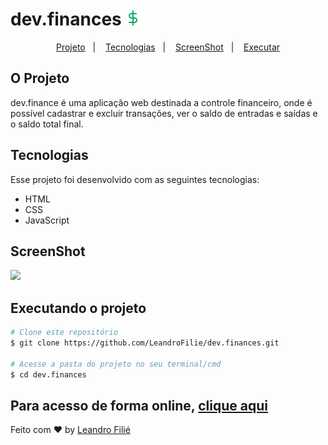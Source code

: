 # dev.finances <img src="./assets/favicon.png" />

<p align="center">
  <a href="#o-projeto">Projeto</a>&nbsp;&nbsp;&nbsp;|&nbsp;&nbsp;&nbsp;
  <a href="#tecnologias">Tecnologias</a>&nbsp;&nbsp;&nbsp;|&nbsp;&nbsp;&nbsp;
  <a href="#screenshot">ScreenShot</a>&nbsp;&nbsp;&nbsp;|&nbsp;&nbsp;&nbsp;
  <a href="#executando-o-projeto">Executar</a>
</p>

## O Projeto
dev.finance é uma aplicação web destinada a controle financeiro, onde é possível cadastrar e excluir transações, ver o saldo de entradas e saídas e o saldo total final.

## Tecnologias

Esse projeto foi desenvolvido com as seguintes tecnologias:

- HTML
- CSS
- JavaScript

## ScreenShot
<img src='.github/devices.png'>

## Executando o projeto

```bash
# Clone este repositório
$ git clone https://github.com/LeandroFilie/dev.finances.git

# Acesse a pasta do projeto no seu terminal/cmd
$ cd dev.finances
```

Para acesso de forma online, [clique aqui](https://dev-finances-leandrofilie.vercel.app/)
---

Feito com :heart: by [Leandro Filié](https://github.com/LeandroFilie)

